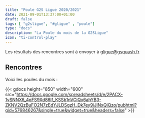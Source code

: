 ```yaml
---
title: "Poule G2S Ligue 2020/2021"
date: 2021-09-01T13:37:00+01:00
draft: false
tags: [ "g2sligue", "#gligue" , "poule"]
type: "docs"
description: "La Poule du mois de la G2SLigue"
icon: "ti-control-play"
---
```


Les résultats des rencontres sont à envoyer à [gligue@gsquash.fr](mailto:gligue@gsquash.fr?subject=%5BGLIGUE%5D%20-%20R%C3%A9sultat%20rencontre")

## Rencontres

Voici les poules du mois :

{{< gdocs  height="850"  width="600" src="https://docs.google.com/spreadsheets/d/e/2PACX-1vSNNX6_4qFS9Xd86lf_KSSb1nVCiQx6ahYB3-ZKNV2QzBuFO2N7zEdYJLDSgzH_Dk7ey9iJINxQiQzo/pubhtml?gid=576846267&single=true&widget=true&headers=false" >}}
